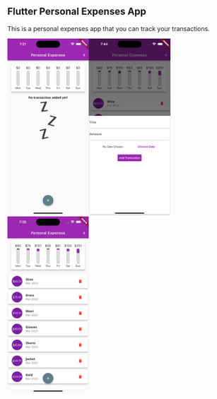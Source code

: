 

 ## Flutter Personal Expenses App

This is a personal expenses app that you can track your transactions.

<img src="lib/images/Personal1.png" height="400" alt="Screenshot"/><img src="lib/images/Personal2.png" height="400" alt="Screenshot"/><img src="lib/images/Personal3.png" height="400" alt="Screenshot"/>
